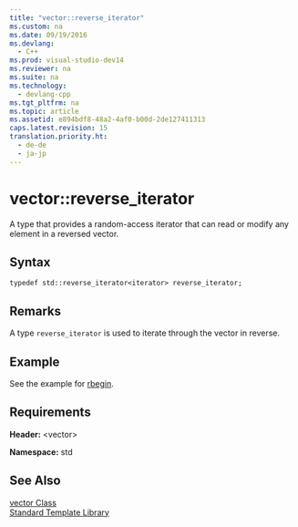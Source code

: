 ```yaml
---
title: "vector::reverse_iterator"
ms.custom: na
ms.date: 09/19/2016
ms.devlang: 
  - C++
ms.prod: visual-studio-dev14
ms.reviewer: na
ms.suite: na
ms.technology: 
  - devlang-cpp
ms.tgt_pltfrm: na
ms.topic: article
ms.assetid: e894bdf8-48a2-4af0-b00d-2de127411313
caps.latest.revision: 15
translation.priority.ht: 
  - de-de
  - ja-jp
---
```

# vector::reverse_iterator
A type that provides a random-access iterator that can read or modify any element in a reversed vector.  
  
## Syntax  
  
```  
typedef std::reverse_iterator<iterator> reverse_iterator;  
```  
  
## Remarks  
 A type `reverse_iterator` is used to iterate through the vector in reverse.  
  
## Example  
 See the example for [rbegin](../vs140/vector--rbegin.md).  
  
## Requirements  
 **Header:** <vector\>  
  
 **Namespace:** std  
  
## See Also  
 [vector Class](../vs140/vector-Class.md)   
 [Standard Template Library](../vs140/Standard-Template-Library.md)
